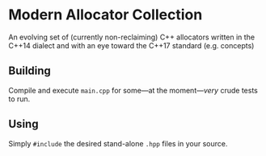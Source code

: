 # Modern Allocator Collection

An evolving set of (currently non-reclaiming) C++ allocators written in the C++14 dialect and with an eye toward the C++17 standard (e.g. concepts)

## Building

Compile and execute `main.cpp` for some—at the moment—*very* crude tests to run.

## Using

Simply `#include` the desired stand-alone `.hpp` files in your source.
